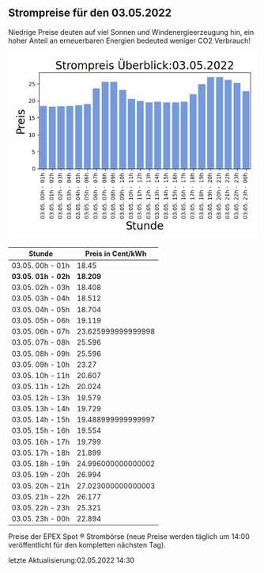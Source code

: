 
## Strompreise für den 03.05.2022

Niedrige Preise deuten auf viel Sonnen und Windenergieerzeugung hin, ein hoher Anteil an erneuerbaren Energien bedeuted weniger CO2 Verbrauch!

![Strompreis übersicht](imgs/strompreis_uebersicht.png)

| Stunde | Preis in Cent/kWh |
|---|---|
| 03.05. 00h -  01h | 18.45 | 
| **03.05. 01h -  02h** | **18.209** | 
| 03.05. 02h -  03h | 18.408 | 
| 03.05. 03h -  04h | 18.512 | 
| 03.05. 04h -  05h | 18.704 | 
| 03.05. 05h -  06h | 19.119 | 
| 03.05. 06h -  07h | 23.625999999999998 | 
| 03.05. 07h -  08h | 25.596 | 
| 03.05. 08h -  09h | 25.596 | 
| 03.05. 09h -  10h | 23.27 | 
| 03.05. 10h -  11h | 20.607 | 
| 03.05. 11h -  12h | 20.024 | 
| 03.05. 12h -  13h | 19.579 | 
| 03.05. 13h -  14h | 19.729 | 
| 03.05. 14h -  15h | 19.488999999999997 | 
| 03.05. 15h -  16h | 19.554 | 
| 03.05. 16h -  17h | 19.799 | 
| 03.05. 17h -  18h | 21.899 | 
| 03.05. 18h -  19h | 24.996000000000002 | 
| 03.05. 19h -  20h | 26.994 | 
| 03.05. 20h -  21h | 27.023000000000003 | 
| 03.05. 21h -  22h | 26.177 | 
| 03.05. 22h -  23h | 25.321 | 
| 03.05. 23h -  00h | 22.894 | 

Preise der EPEX Spot ® Strombörse (neue Preise werden täglich um 14:00 veröffentlicht für den kompletten nächsten Tag).

letzte Aktualisierung:02.05.2022 14:30